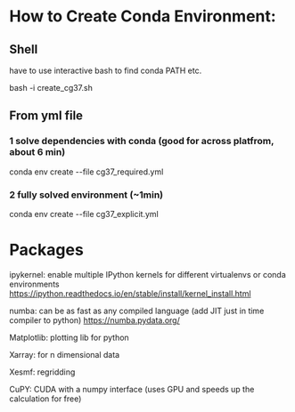 # How to Create Conda Environment:
## Shell

have to use interactive bash to find conda PATH etc.

bash -i create_cg37.sh

## From yml file
### 1 solve dependencies with conda (good for across platfrom, about 6 min)
conda env create --file cg37_required.yml
### 2 fully solved environment (~1min)
conda env create --file cg37_explicit.yml


# Packages 

ipykernel: enable multiple IPython kernels for different virtualenvs or conda environments
https://ipython.readthedocs.io/en/stable/install/kernel_install.html

numba: can be as fast as any compiled language (add JIT just in time compiler to python)
https://numba.pydata.org/

Matplotlib: plotting lib for python

Xarray: for n dimensional data

Xesmf: regridding 

CuPY: CUDA with a numpy interface (uses GPU and speeds up the calculation for free)
